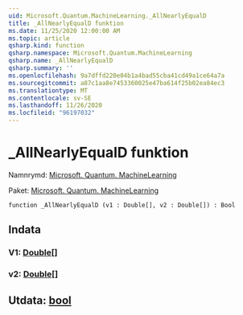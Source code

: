 ```yaml
---
uid: Microsoft.Quantum.MachineLearning._AllNearlyEqualD
title: _AllNearlyEqualD funktion
ms.date: 11/25/2020 12:00:00 AM
ms.topic: article
qsharp.kind: function
qsharp.namespace: Microsoft.Quantum.MachineLearning
qsharp.name: _AllNearlyEqualD
qsharp.summary: ''
ms.openlocfilehash: 9a7dffd220e04b1a4bad55cba41cd49a1ce64a7a
ms.sourcegitcommit: a87c1aa8e7453360025e47ba614f25b02ea84ec3
ms.translationtype: MT
ms.contentlocale: sv-SE
ms.lasthandoff: 11/26/2020
ms.locfileid: "96197032"
---
```

# <a name="_allnearlyequald-function"></a>_AllNearlyEqualD funktion

Namnrymd: [Microsoft. Quantum. MachineLearning](xref:Microsoft.Quantum.MachineLearning)

Paket: [Microsoft. Quantum. MachineLearning](https://nuget.org/packages/Microsoft.Quantum.MachineLearning)




```qsharp
function _AllNearlyEqualD (v1 : Double[], v2 : Double[]) : Bool
```


## <a name="input"></a>Indata

### <a name="v1--double"></a>V1: [Double](xref:microsoft.quantum.lang-ref.double)[]




### <a name="v2--double"></a>v2: [Double](xref:microsoft.quantum.lang-ref.double)[]





## <a name="output--bool"></a>Utdata: [bool](xref:microsoft.quantum.lang-ref.bool)

